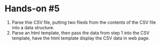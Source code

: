 # Hands-on #5

1. Parse thie CSV file, putting two fileds from the contents of the CSV file into a data structure.
2. Parse an html template, then pass the data from step 1 into the CSV template, have the html template display the CSV data in web page.
